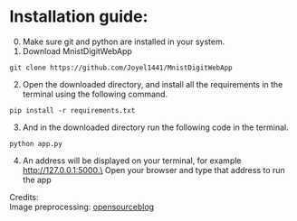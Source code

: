 # Installation guide:
0. Make sure git and python are installed in your system.
1. Download MnistDigitWebApp
```
git clone https://github.com/Joyel1441/MnistDigitWebApp
```
2. Open the downloaded directory, and install all the requirements in the terminal using the following command.
```
pip install -r requirements.txt
```
3. And in the downloaded directory run the following code in the terminal.
```
python app.py
```
4. An address will be displayed on your terminal, for example http://127.0.0.1:5000.\
Open your browser and type that address to run the app

Credits:\
Image preprocessing: [opensourceblog](https://github.com/opensourcesblog/tensorflow-mnist)

